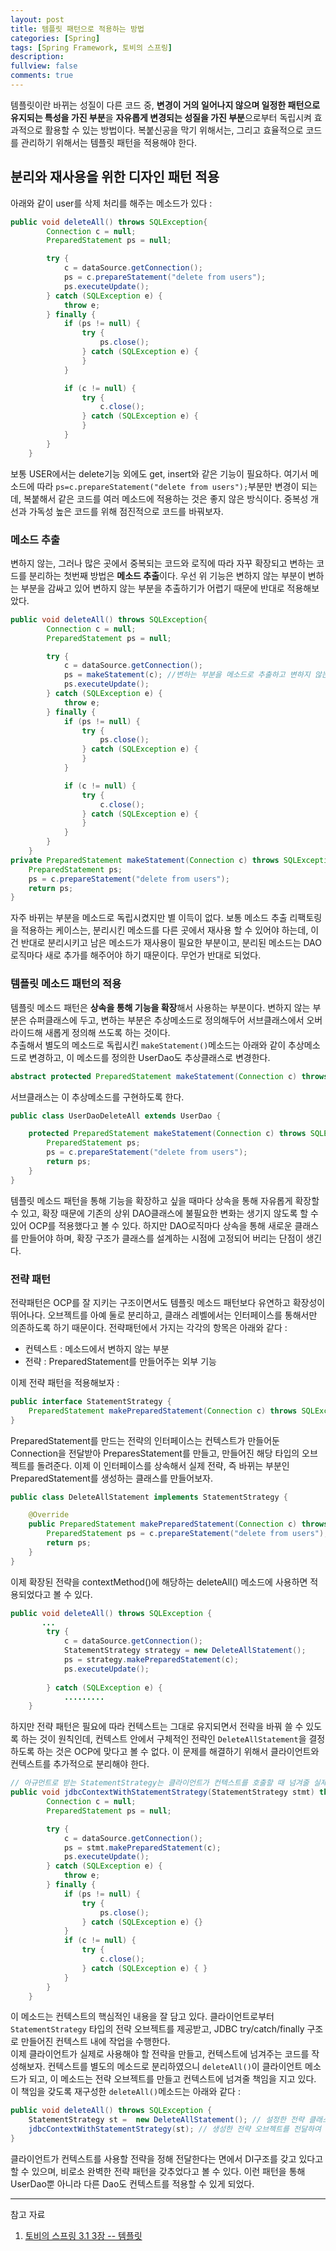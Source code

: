 ```yaml
---
layout: post
title: 템플릿 패턴으로 적용하는 방법
categories: [Spring]
tags: [Spring Framework, 토비의 스프링]
description: 
fullview: false
comments: true
---
```


템플릿이란 바뀌는 성질이 다른 코드 중, **변경이 거의 일어나지 않으며 일정한 패턴으로 유지되는 특성을 가진 부분**을 **자유롭게 변경되는 성질을 가진 부분**으로부터 독립시켜 효과적으로 활용할 수 있는 방법이다. 복붙신공을 막기 위해서는, 그리고 효율적으로 코드를 관리하기 위해서는 템플릿 패턴을 적용해야 한다.

## 분리와 재사용을 위한 디자인 패턴 적용

아래와 같이 user를 삭제 처리를 해주는 메소드가 있다 : 

```java
public void deleteAll() throws SQLException{
        Connection c = null;
        PreparedStatement ps = null;

        try {
            c = dataSource.getConnection();
            ps = c.prepareStatement("delete from users");
            ps.executeUpdate();
        } catch (SQLException e) {
            throw e;
        } finally {
            if (ps != null) {
                try {
                    ps.close();
                } catch (SQLException e) {
                }
            }

            if (c != null) {
                try {
                    c.close();
                } catch (SQLException e) {
                }
            }
        }
    }
```

보통 USER에서는 delete기능 외에도 get, insert와 같은 기능이 필요하다. 여기서 메소드에 따라  `ps=c.prepareStatement("delete from users");`부분만 변경이 되는데, 복붙해서 같은 코드를 여러 메소드에 적용하는 것은 좋지 않은 방식이다. 중복성 개선과 가독성 높은 코드를 위해 점진적으로 코드를 바꿔보자.

### 메소드 추출
변하지 않는, 그러나 많은 곳에서 중복되는 코드와 로직에 따라 자꾸 확장되고 변하는 코드를 분리하는 첫번째 방법은 **메소드 추출**이다. 우선 위 기능은 변하지 않는 부분이 변하는 부분을 감싸고 있어 변하지 않는 부분을 추출하기가 어렵기 때문에 반대로 적용해보았다.

```java
public void deleteAll() throws SQLException{
        Connection c = null;
        PreparedStatement ps = null;

        try {
            c = dataSource.getConnection();
            ps = makeStatement(c); //변하는 부분을 메소드로 추출하고 변하지 않는 부분에서 호출하도록 하였다.
            ps.executeUpdate();
        } catch (SQLException e) {
            throw e;
        } finally {
            if (ps != null) {
                try {
                    ps.close();
                } catch (SQLException e) {
                }
            }

            if (c != null) {
                try {
                    c.close();
                } catch (SQLException e) {
                }
            }
        }
    }
private PreparedStatement makeStatement(Connection c) throws SQLException {
	PreparedStatement ps;
	ps = c.prepareStatement("delete from users");
	return ps;
}
```

자주 바뀌는 부분을 메소드로 독립시켰지만 별 이득이 없다. 보통 메소드 추출 리팩토링을 적용하는 케이스는, 분리시킨 메소드를 다른 곳에서 재사용 할 수 있어야 하는데, 이건 반대로 분리시키고 남은 메소드가 재사용이 필요한 부분이고, 분리된 메소드는 DAO 로직마다 새로 추가를 해주어야 하기 때문이다. 무언가 반대로 되었다.

### 템플릿 메소드 패턴의 적용
템플릿 메소드 패턴은 **상속을 통해 기능을 확장**해서 사용하는 부분이다. 변하지 않는 부분은 슈퍼클래스에 두고, 변하는 부분은 추상메소드로 정의해두어 서브클래스에서 오버라이드해 새롭게 정의해 쓰도록 하는 것이다.  
추출해서 별도의 메소드로 독립시킨 `makeStatement()`메소드는 아래와 같이 추상메소드로 변경하고, 이 메소드를 정의한 UserDao도 추상클래스로 변경한다.  

```java
abstract protected PreparedStatement makeStatement(Connection c) throws SQLException;
```

서브클래스는 이 추상메소드를 구현하도록 한다.

```java
public class UserDaoDeleteAll extends UserDao {

	protected PreparedStatement makeStatement(Connection c) throws SQLException {
		PreparedStatement ps;
		ps = c.prepareStatement("delete from users");
		return ps;
	}
}
```

템플릿 메소드 패턴을 통해 기능을 확장하고 싶을 때마다 상속을 통해 자유롭게 확장할 수 있고, 확장 때문에 기존의 상위 DAO클래스에 불필요한 변화는 생기지 않도록 할 수 있어 OCP를 적용했다고 볼 수 있다. 하지만 DAO로직마다 상속을 통해 새로운 클래스를 만들어야 하며, 확장 구조가 클래스를 설계하는 시점에 고정되어 버리는 단점이 생긴다.

### 전략 패턴
전략패턴은 OCP를 잘 지키는 구조이면서도 템플릿 메소드 패턴보다 유연하고 확장성이 뛰어나다. 오브젝트를 아예 둘로 분리하고, 클래스 레벨에서는 인터페이스를 통해서만 의존하도록 하기 때문이다. 전략패턴에서 가지는 각각의 항목은 아래와 같다 : 

* 컨텍스트 : 메소드에서 변하지 않는 부분
* 전략 : PreparedStatement를 만들어주는 외부 기능


이제 전략 패턴을 적용해보자 : 

```java
public interface StatementStrategy {
    PreparedStatement makePreparedStatement(Connection c) throws SQLException;
}

```

PreparedStatement를 만드는 전략의 인터페이스는 컨텍스트가 만들어둔 Connection을 전달받아 PreparesStatement를 만들고, 만들어진 해당 타입의 오브젝트를 돌려준다. 이제 이 인터페이스를 상속해서 실제 전략, 즉 바뀌는 부분인 PreparedStatement를 생성하는 클래스를 만들어보자.

```java
public class DeleteAllStatement implements StatementStrategy {

    @Override
    public PreparedStatement makePreparedStatement(Connection c) throws SQLException {
        PreparedStatement ps = c.prepareStatement("delete from users");
        return ps;
    }
}
```

이제 확장된 전략을 contextMethod()에 해당하는 deleteAll() 메소드에 사용하면 적용되었다고 볼 수 있다. 

```java
public void deleteAll() throws SQLException {
       ...
        try {
            c = dataSource.getConnection();
            StatementStrategy strategy = new DeleteAllStatement();
            ps = strategy.makePreparedStatement(c);
            ps.executeUpdate();
           
        } catch (SQLException e) {
            .........
    }
```
하지만 전략 패턴은 필요에 따라 컨텍스트는 그대로 유지되면서 전략을 바꿔 쓸 수 있도록 하는 것이 원칙인데, 컨텍스트 안에서 구체적인 전략인 `DeleteAllStatement`을 결정하도록 하는 것은 OCP에 맞다고 볼 수 없다. 이 문제를 해결하기 위해서 클라이언트와 컨텍스트를 추가적으로 분리해야 한다.

```java
// 아규먼트로 받는 StatementStrategy는 클라이언트가 컨텍스트를 호출할 때 넘겨줄 실제 전략이다.
public void jdbcContextWithStatementStrategy(StatementStrategy stmt) throws SQLException {
        Connection c = null;
        PreparedStatement ps = null;

        try {
            c = dataSource.getConnection();
            ps = stmt.makePreparedStatement(c);
            ps.executeUpdate();
        } catch (SQLException e) {
            throw e;
        } finally {
            if (ps != null) {
                try {
                    ps.close();
                } catch (SQLException e) {}
            }
            if (c != null) {
                try {
                    c.close();
                } catch (SQLException e) { }
            }
        }
    }
```
이 메소드는 컨텍스트의 핵심적인 내용을 잘 담고 있다. 클라이언트로부터 `StatementStrategy` 타입의 전략 오브젝트를 제공받고, JDBC try/catch/finally 구조로 만들어진 컨텍스트 내에 작업을 수행한다.  
이제 클라이언트가 실제로 사용해야 할 전략을 만들고, 컨텍스트에 넘겨주는 코드를 작성해보자. 컨텍스트를 별도의 메소드로 분리하였으니 `deleteAll()`이 클라이언트 메소드가 되고, 이 메소드는 전략 오브젝트를 만들고 컨텍스트에 넘겨줄 책임을 지고 있다. 이 책임을 갖도록 재구성한 `deleteAll()`메소드는 아래와 같다 : 

```java
public void deleteAll() throws SQLException {
	StatementStrategy st =  new DeleteAllStatement(); // 설정한 전략 클래스의 오브젝트 생성
	jdbcContextWithStatementStrategy(st); // 생성한 전략 오브젝트를 전달하여 컨텍스트 호출
}
```

클라이언트가 컨텍스트를 사용할 전략을 정해 전달한다는 면에서 DI구조를 갖고 있다고 할 수 있으며, 비로소 완벽한 전략 패턴을 갖추었다고 볼 수 있다. 이런 패턴을 통해 UserDao뿐 아니라 다른 Dao도 컨텍스트를 적용할 수 있게 되었다.


*** 
참고 자료
1. [토비의 스프링 3.1 3장 -- 템플릿](http://www.kyobobook.co.kr/product/detailViewKor.laf?mallGb=KOR&ejkGb=KOR&barcode=9788960773431)